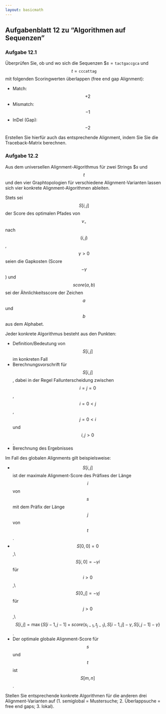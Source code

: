 ```yaml
---
layout: basicmath
---
```


## Aufgabenblatt 12 zu “Algorithmen auf Sequenzen”


### Aufgabe 12.1

Überprüfen Sie, ob und wo sich die Sequenzen $$s = \texttt{tactgaccgca}$ und $$t = \texttt{cccattag}$$ mit folgenden Scoringwerten überlappen (free end gap Alignment):
* Match: $$+2$$
* Mismatch: $$-1$$
* InDel (Gap): $$-2$$

Erstellen Sie hierfür auch das entsprechende Alignment, indem Sie Sie die Traceback-Matrix berechnen.


### Aufgabe 12.2

Aus dem universellen Alignment-Algorithmus für zwei Strings $$s$ und $$t$$ und den vier Graphtopologien für verschiedene Alignment-Varianten lassen sich vier konkrete Alignment-Algorithmen ableiten.

Stets sei $$S[i,j]$$ der Score des optimalen Pfades von $$v_\circ$$ nach $$(i,j)$$,
$$\gamma > 0$$ seien die Gapkosten (Score $$-\gamma$$) und $$\textit{score}(a,b)$$ sei der Ähnlichkeitsscore der Zeichen $$a$$ und $$b$$ aus dem Alphabet.

Jeder konkrete Algorithmus besteht aus den Punkten:
* Definition/Bedeutung von $$S[i,j]$$ im konkreten Fall
* Berechnungsvorschrift für $$S[i,j]$$, dabei in der Regel Fallunterscheidung zwischen $$i=j=0$$, $$i=0<j$$, $$j=0<i$$ und $$i,j>0$$.
* Berechnung des Ergebnisses


Im Fall des globalen Alignments gilt beispielsweise:
* $$S[i,j]$$ ist der maximale Alignment-Score des Präfixes der Länge $$i$$ von $$s$$ mit dem Präfix der Länge $$j$$ von $$t$$.
* $$S[0,0]=0$$,\\
  $$S[i,0]=-\gamma i$$ für $$i>0$$,\\
  $$S[0,j]=-\gamma j$$ für $$j>0$$,\\
  $$S[i,j]=\max \{ S[i-1,j-1]+\textit{score}(s_{i-1},\, t_{j-1}), S[i-1,j]-\gamma,\, S[i,j-1]-\gamma \}$$.
* Der optimale globale Alignment-Score für $$s$$ und $$t$$ ist $$S[m,n]$$.

Stellen Sie entsprechende konkrete Algorithmen für die anderen drei Alignment-Varianten auf (1. semiglobal = Mustersuche; 2. Überlappsuche = free end gaps; 3. lokal).
